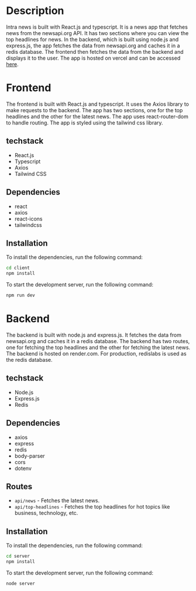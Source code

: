 # Description

Intra news is built with React.js and typescript. It is a news app that fetches news from the newsapi.org API. It has two sections where you can view the top headlines for news. In the backend, which is built using node.js and express.js, the app fetches the data from newsapi.org and caches it in a redis database. The frontend then fetches the data from the backend and displays it to the user. The app is hosted on vercel and can be accessed [here](https://intra-news.vercel.app/).

# Frontend

The frontend is built with React.js and typescript. It uses the Axios library to make requests to the backend. The app has two sections, one for the top headlines and the other for the latest news. The app uses react-router-dom to handle routing. The app is styled using the tailwind css library.

## techstack

- React.js
- Typescript
- Axios
- Tailwind CSS

## Dependencies

- react
- axios
- react-icons
- tailwindcss

## Installation

To install the dependencies, run the following command:

```bash
cd client
npm install
```

To start the development server, run the following command:

```bash
npm run dev
```



# Backend

The backend is built with node.js and express.js. It fetches the data from newsapi.org and caches it in a redis database. The backend has two routes, one for fetching the top headlines and the other for fetching the latest news. The backend is hosted on render.com. For production, redislabs is used as the redis database.

## techstack

- Node.js
- Express.js
- Redis

## Dependencies

- axios
- express
- redis
- body-parser
- cors
- dotenv

## Routes

- `api/news` - Fetches the latest news.
- `api/top-headlines` - Fetches the top headlines for hot topics like business, technology, etc.

## Installation

To install the dependencies, run the following command:

```bash
cd server
npm install
```

To start the development server, run the following command:

```bash
node server
```
